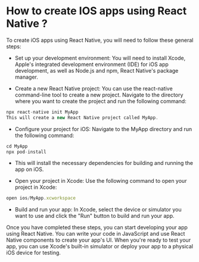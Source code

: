 # How to create IOS apps using React Native ?

To create iOS apps using React Native, you will need to follow these general steps:

- Set up your development environment: You will need to install Xcode, Apple's integrated development environment (IDE) for iOS app development, as well as Node.js and npm, React Native's package manager.

- Create a new React Native project: You can use the react-native command-line tool to create a new project. Navigate to the directory where you want to create the project and run the following command:

```js
npx react-native init MyApp
This will create a new React Native project called MyApp.
```

- Configure your project for iOS: Navigate to the MyApp directory and run the following command:

```js
cd MyApp
npx pod-install
```

- This will install the necessary dependencies for building and running the app on iOS.

- Open your project in Xcode: Use the following command to open your project in Xcode:

```js
open ios/MyApp.xcworkspace
```

- Build and run your app: In Xcode, select the device or simulator you want to use and click the "Run" button to build and run your app.

Once you have completed these steps, you can start developing your app using React Native. You can write your code in JavaScript and use React Native components to create your app's UI. When you're ready to test your app, you can use Xcode's built-in simulator or deploy your app to a physical iOS device for testing.
